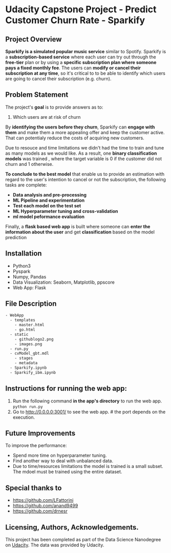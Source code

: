 # Udacity Capstone Project - Predict Customer Churn Rate - Sparkify


## Project Overview

**Sparkify is a simulated popular music service** similar to Spotify. Sparkify is a **subscription-based service** where each user can try out through the **free-tier** plan or by using a **specific subscription plan where someone pays a fixed monthly fee**. The users can **modify or cancel their subscription at any time**, so it's critical to to be able to identify which users are going to cancel their subscription (e.g. churn).

## Problem Statement

The project's **goal** is to provide answers as to:<br>

1. Which users are at risk of churn

By **identifying the users before they churn**, Sparkify can **engage with them** and make them a more appealing offer and keep the customer active. That can potentialy reduce the costs of acquiring new customers.

Due to resouce and time limitations we didn't had the time to train and tune as many models as we would like. As a result, one **binary classification models** was trained , where the target variable is 0 if the customer did not churn and 1 otherwise.

**To conclude to the best model** that enable us to provide an estimation with regard to the user's intention to cancel or not the subscription, the following tasks are complete: <br>

- **Data analysis and pre-processing**
- **ML Pipeline and experimentation**
- **Test each model on the test set**
- **ML Hyperparameter tuning and cross-validation**
- **ml model peformance evaluation**

Finally, a **flask based web app** is built where someone can **enter the information about the user** and get **classification** based on the model prediction

## Installation

* Python3
* Pyspark
* Numpy, Pandas
* Data Visualization: Seaborn, Matplotlib, ppscore
* Web App: Flask 


## File Description

```bash
- WebApp
  - templates
    - master.html 
    - go.html 
  - static
    - githublogo2.png  
    - images.png 
  - run.py  
  - cvModel_gbt.mdl 
    - stages
    - metadata
  - Sparkify.ipynb 
  - Sparkify_ibm.ipynb
```
## Instructions for running the web app:

1. Run the following command **in the app's directory** to run the web app. `python run.py`
2. Go to http://0.0.0.0:3001/ to see the web app. # the port depends on the execution.

## Future Improvements

To improve the performance: <br>

- Spend more time on hyperparameter tuning.
- Find another way to deal with unbalanced data.
- Due to time/resources limitations the model is trained is a small subset. The mdoel must be trained using the entire dataset.

## Special thanks to

- https://github.com/LFattorini
- https://github.com/anand9499
- https://github.com/drnesr

## Licensing, Authors, Acknowledgements.

This project has been completed as part of the Data Science Nanodegree on [Udacity](www.udacity.com). The data was provided by Udacity.
